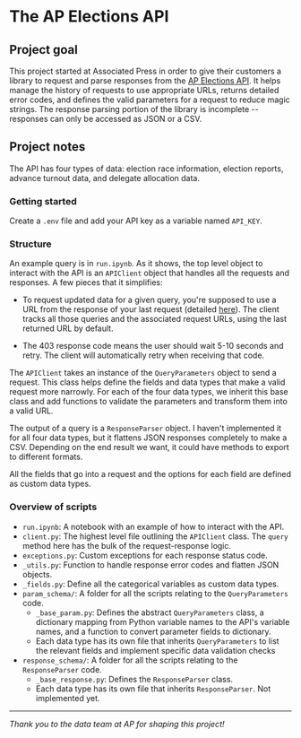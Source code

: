 # The AP Elections API

## Project goal

This project started at Associated Press in order to give their customers a library to request and parse responses from the [AP Elections API](https://developer.ap.org/ap-elections-api/docs/index.html#t=Welcome.htm). It helps manage the history of requests to use appropriate URLs, returns detailed error codes, and defines the valid parameters for a request to reduce magic strings. The response parsing portion of the library is incomplete -- responses can only be accessed as JSON or a CSV.

## Project notes

The API has four types of data: election race information, election reports, advance turnout data, and delegate allocation data.


### Getting started

Create a `.env` file and add your API key as a variable named `API_KEY`.

### Structure

An example query is in `run.ipynb`. As it shows, the top level object to interact with the API is an `APIClient` object that handles all the requests and responses. A few pieces that it simplifies:

- To request updated data for a given query, you're supposed to use a URL from the response of your last request (detailed [here](https://developer.ap.org/ap-elections-api/docs/Receiving_Election_Updates.htm)). The client tracks all those queries and the associated request URLs, using the last returned URL by default.

- The 403 response code means the user should wait 5-10 seconds and retry. The client will automatically retry when receiving that code.

The `APIClient` takes an instance of the `QueryParameters` object to send a request. This class helps define the fields and data types that make a valid request more narrowly. For each of the four data types, we inherit this base class and add functions to validate the parameters and transform them into a valid URL.

The output of a query is a `ResponseParser` object. I haven't implemented it for all four data types, but it flattens JSON responses completely to make a CSV. Depending on the end result we want, it could have methods to export to different formats.

All the fields that go into a request and the options for each field are defined as custom data types.

### Overview of scripts

- `run.ipynb`: A notebook with an example of how to interact with the API.
- `client.py`: The highest level file outlining the `APIClient` class. The `query` method here has the bulk of the request-response logic.
- `exceptions.py`: Custom exceptions for each response status code.
- `_utils.py`: Function to handle response error codes and flatten JSON objects.
- `_fields.py`: Define all the categorical variables as custom data types.
- `param_schema/`: A folder for all the scripts relating to the `QueryParameters` code.
    - `_base_param.py`: Defines the abstract `QueryParameters` class, a dictionary mapping from Python variable names to the API's variable names, and a function to convert parameter fields to dictionary.
    - Each data type has its own file that inherits `QueryParameters` to list the relevant fields and implement specific data validation checks
- `response_schema/`: A folder for all the scripts relating to the `ResponseParser` code.
    - `_base_response.py`: Defines the `ResponseParser` class.
    - Each data type has its own file that inherits `ResponseParser`. Not implemented yet.

---
*Thank you to the data team at AP for shaping this project!*